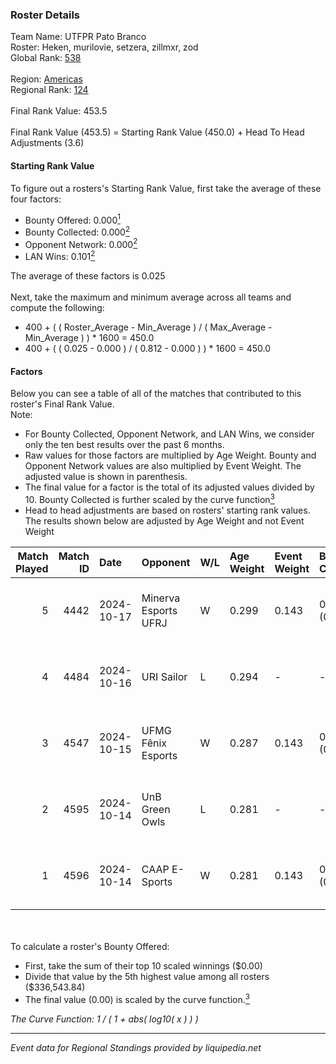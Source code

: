 ### Roster Details<br />
Team Name: UTFPR Pato Branco<br />
Roster: Heken, murilovie, setzera, zillmxr, zod<br />
Global Rank: [538](../../standings_global_2025_03_01.md)<br />
<br />
Region: [Americas]( ../../standings_americas_2025_03_01.md)<br />
Regional Rank: [124]( ../../standings_americas_2025_03_01.md)<br />
<br />
Final Rank Value:  453.5<br />
<br />
Final Rank Value (453.5) = Starting Rank Value (450.0) + Head To Head Adjustments (3.6)<br />

#### Starting Rank Value<br />
To figure out a rosters's Starting Rank Value, first take the average of these four factors:<br />
- Bounty Offered: 0.000[<sup>1</sup>](#table2)
- Bounty Collected: 0.000[<sup>2</sup>](#table1)
- Opponent Network: 0.000[<sup>2</sup>](#table1)
- LAN Wins: 0.101[<sup>2</sup>](#table1)

The average of these factors is 0.025<br />
<br />
Next, take the maximum and minimum average across all teams and compute the following:<br />
- 400 + ( ( Roster_Average - Min_Average ) / ( Max_Average - Min_Average ) ) * 1600 = 450.0
- 400 + ( ( 0.025 - 0.000 ) / ( 0.812 - 0.000 ) ) * 1600 = 450.0


#### Factors<br />
Below you can see a table of all of the matches that contributed to this roster's Final Rank Value.<br />
Note:<br />

- For Bounty Collected, Opponent Network, and LAN Wins, we consider only the ten best results over the past 6 months.
- Raw values for those factors are multiplied by Age Weight. Bounty and Opponent Network values are also multiplied by Event Weight. The adjusted value is shown in parenthesis.
- The final value for a factor is the total of its adjusted values divided by 10. Bounty Collected is further scaled by the curve function[<sup>3</sup>](#curveFunction)
- Head to head adjustments are based on rosters' starting rank values. The results shown below are adjusted by Age Weight and not Event Weight
<span id="table1"></span><br />


| Match Played | Match ID | Date       | Opponent             | W/L | Age Weight | Event Weight | Bounty Collected | Opponent Network | LAN Wins  | H2H Adj. | Roster                                  |
| -: | -: | :- | :- | :- | :- | :- | :- | :- | :- | -: | :- |
|            5 |     4442 | 2024-10-17 | Minerva Esports UFRJ | W   | 0.299      | 0.143        | 0.000 (0.000)    | 0.030 (0.001)    | 1 (0.299) |     4.48 | Heken, murilovie, setzera, zillmxr, zod |
|            4 |     4484 | 2024-10-16 | URI Sailor           | L   | 0.294      | -            | -                | -                | -         |    -4.38 | Heken, murilovie, setzera, zillmxr, zod |
|            3 |     4547 | 2024-10-15 | UFMG Fênix Esports   | W   | 0.287      | 0.143        | 0.000 (0.000)    | 0.015 (0.001)    | 1 (0.287) |     4.10 | Heken, murilovie, setzera, zillmxr, zod |
|            2 |     4595 | 2024-10-14 | UnB Green Owls       | L   | 0.281      | -            | -                | -                | -         |    -4.42 | Heken, murilovie, setzera, zillmxr, zod |
|            1 |     4596 | 2024-10-14 | CAAP E-Sports        | W   | 0.281      | 0.143        | 0.000 (0.000)    | 0.000 (0.000)    | 1 (0.281) |     3.80 | Heken, murilovie, setzera, zillmxr, zod |

<br />
<span id="table2"></span><br />
To calculate a roster's Bounty Offered:<br />

- First, take the sum of their top 10 scaled winnings ($0.00)
- Divide that value by the 5th highest value among all rosters ($336,543.84)
- The final value (0.00) is scaled by the curve function.[<sup>3</sup>](#curveFunction)

<span id="curveFunction"></span>_The Curve Function: 1 / ( 1 + abs( log10( x ) ) )_<br />

---
_Event data for Regional Standings provided by liquipedia.net_<br />
